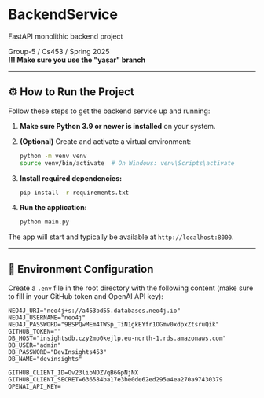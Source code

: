 # BackendService

FastAPI monolithic backend project

Group-5 / Cs453 / Spring 2025  
**!!! Make sure you use the "yaşar" branch**

---

## ⚙️ How to Run the Project

Follow these steps to get the backend service up and running:

1. **Make sure Python 3.9 or newer is installed** on your system.

2. **(Optional)** Create and activate a virtual environment:

    ```bash
    python -m venv venv
    source venv/bin/activate  # On Windows: venv\Scripts\activate
    ```

3. **Install required dependencies:**

    ```bash
    pip install -r requirements.txt
    ```

4. **Run the application:**

    ```bash
    python main.py
    ```

The app will start and typically be available at `http://localhost:8000`.

---

## 🔐 Environment Configuration

Create a `.env` file in the root directory with the following content (make sure to fill in your GitHub token and OpenAI API key):

```env
NEO4J_URI="neo4j+s://a453bd55.databases.neo4j.io"
NEO4J_USERNAME="neo4j"
NEO4J_PASSWORD="9BSPQwMEm4TWSp_TiN1gkEYfr1OGmv0xdpxZtsruQik"
GITHUB_TOKEN=""
DB_HOST="insightsdb.czy2mo0kejlp.eu-north-1.rds.amazonaws.com"
DB_USER="admin"
DB_PASSWORD="DevInsights453"
DB_NAME="devinsights"

GITHUB_CLIENT_ID=Ov23libNDZVqB6GpNjNX
GITHUB_CLIENT_SECRET=636584ba17e3be0de62ed295a4ea270a97430379
OPENAI_API_KEY=
